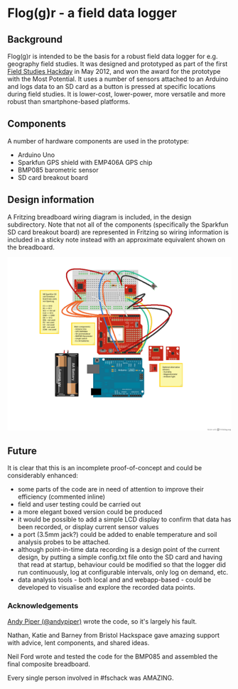 # Flog(g)r - a field data logger #

## Background ##

Flog(g)r is intended to be the basis for a robust field data logger for e.g. geography field studies. It was designed and prototyped as part of the first [Field Studies Hackday](http://fschackday.wordpress.com) in May 2012, and won the award for the prototype with the Most Potential. It uses a number of sensors attached to an Arduino and logs data to an SD card as a button is pressed at specific locations during field studies. It is lower-cost, lower-power, more versatile and more robust than smartphone-based platforms.

## Components ##

A number of hardware components are used in the prototype:

 * Arduino Uno
 * Sparkfun GPS shield with EMP406A GPS chip
 * BMP085 barometric sensor
 * SD card breakout board

## Design information ##

A Fritzing breadboard wiring diagram is included, in the design subdirectory. Note that not all of the components (specifically the Sparkfun SD card breakout board) are represented in Fritzing so wiring information is included in a sticky note instead with an approximate equivalent shown on the breadboard.

![wiring diagram](https://github.com/andypiper/fsc_flogr/raw/master/design/floggr_bb.png)

## Future ##

It is clear that this is an incomplete proof-of-concept and could be considerably enhanced:

 * some parts of the code are in need of attention to improve their efficiency (commented inline)
 * field and user testing could be carried out
 * a more elegant boxed version could be produced
 * it would be possible to add a simple LCD display to confirm that data has been recorded, or display current sensor values
 * a port (3.5mm jack?) could be added to enable temperature and soil analysis probes to be attached. 
 * although point-in-time data recording is a design point of the current design, by putting a simple config.txt file onto the SD card and having that read at startup, behaviour could be modified so that the logger did run continuously, log at configurable intervals, only log on demand, etc.
 * data analysis tools - both local and and webapp-based - could be developed to visualise and explore the recorded data points.

### Acknowledgements ###

[Andy Piper (@andypiper)](http://twitter.com/andypiper) wrote the code, so it's largely his fault.

Nathan, Katie and Barney from Bristol Hackspace gave amazing support with advice, lent components, and shared ideas.

Neil Ford wrote and tested the code for the BMP085 and assembled the final composite breadboard.

Every single person involved in #fschack was AMAZING.
